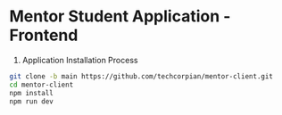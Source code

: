 # Mentor Student Application - Frontend

1. Application Installation Process
```bash
git clone -b main https://github.com/techcorpian/mentor-client.git
cd mentor-client
npm install
npm run dev
```
